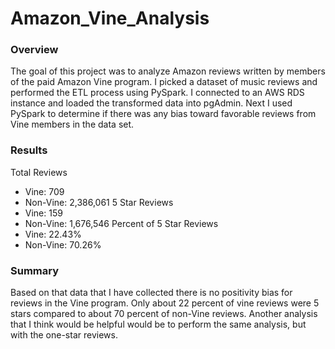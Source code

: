 # Amazon_Vine_Analysis
### Overview
The goal of this project was to analyze Amazon reviews written by members of the paid Amazon Vine program. I picked a dataset of music reviews and performed the ETL process using PySpark. I connected to an AWS RDS instance and loaded the transformed data into pgAdmin. Next I used PySpark to determine if there was any bias toward favorable reviews from Vine members in the data set.

### Results
Total Reviews
-	Vine:  709
-	Non-Vine: 2,386,061
5 Star Reviews
-	Vine: 159
-	Non-Vine: 1,676,546
Percent of 5 Star Reviews
-	Vine: 22.43%
-	Non-Vine: 70.26%

### Summary
Based on that data that I have collected there is no positivity bias for reviews in the Vine program. Only about 22 percent of vine reviews were 5 stars compared to about 70 percent of non-Vine reviews. Another analysis that I think would be helpful would be to perform the same analysis, but with the one-star reviews.  
